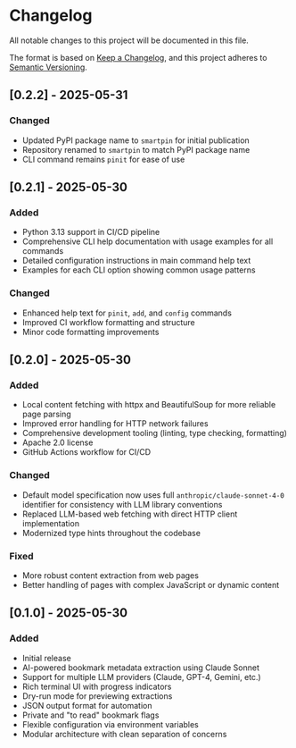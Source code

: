 # Changelog

All notable changes to this project will be documented in this file.

The format is based on [Keep a Changelog](https://keepachangelog.com/en/1.0.0/),
and this project adheres to [Semantic Versioning](https://semver.org/spec/v2.0.0.html).

## [0.2.2] - 2025-05-31

### Changed

- Updated PyPI package name to `smartpin` for initial publication
- Repository renamed to `smartpin` to match PyPI package name
- CLI command remains `pinit` for ease of use

## [0.2.1] - 2025-05-30

### Added

- Python 3.13 support in CI/CD pipeline
- Comprehensive CLI help documentation with usage examples for all commands
- Detailed configuration instructions in main command help text
- Examples for each CLI option showing common usage patterns

### Changed

- Enhanced help text for `pinit`, `add`, and `config` commands
- Improved CI workflow formatting and structure
- Minor code formatting improvements

## [0.2.0] - 2025-05-30

### Added

- Local content fetching with httpx and BeautifulSoup for more reliable page parsing
- Improved error handling for HTTP network failures
- Comprehensive development tooling (linting, type checking, formatting)
- Apache 2.0 license
- GitHub Actions workflow for CI/CD

### Changed

- Default model specification now uses full `anthropic/claude-sonnet-4-0` identifier for consistency with LLM library conventions
- Replaced LLM-based web fetching with direct HTTP client implementation
- Modernized type hints throughout the codebase

### Fixed

- More robust content extraction from web pages
- Better handling of pages with complex JavaScript or dynamic content

## [0.1.0] - 2025-05-30

### Added

- Initial release
- AI-powered bookmark metadata extraction using Claude Sonnet
- Support for multiple LLM providers (Claude, GPT-4, Gemini, etc.)
- Rich terminal UI with progress indicators
- Dry-run mode for previewing extractions
- JSON output format for automation
- Private and "to read" bookmark flags
- Flexible configuration via environment variables
- Modular architecture with clean separation of concerns
